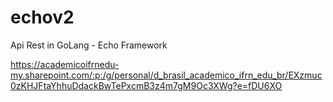 # echov2
Api Rest in GoLang - Echo Framework


https://academicoifrnedu-my.sharepoint.com/:p:/g/personal/d_brasil_academico_ifrn_edu_br/EXzmuc0zKHJFtaYhhuDdackBwTePxcmB3z4m7gM9Oc3XWg?e=fDU6XO
